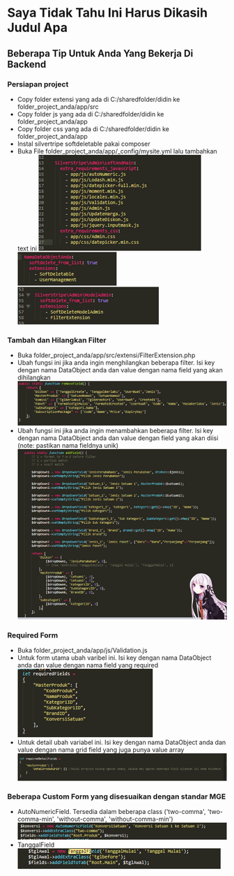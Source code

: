 # Saya Tidak Tahu Ini Harus Dikasih Judul Apa


## Beberapa Tip Untuk Anda Yang Bekerja Di Backend
### Persiapan project
- Copy folder extensi yang ada di C:/sharedfolder/didin ke folder_project_anda/app/src
- Copy folder js yang ada di C:/sharedfolder/didin ke folder_project_anda/app
- Copy folder css yang ada di C:/sharedfolder/didin ke folder_project_anda/app
- Instal silvertripe softdeletable pakai composer
- Buka File folder_project_anda/app/_config/mysite.yml lalu tambahkan text ini
  ![N|Solid](./gambar/gambar-0.PNG)
  ![N|Solid](./gambar/gambar-1.PNG)
  ![N|Solid](./gambar/gambar-2.PNG)

### Tambah dan Hilangkan Filter
- Buka folder_project_anda/app/src/extensi/FilterExtension.php
- Ubah fungsi ini jika anda ingin menghilangkan beberapa filter. Isi key dengan nama DataObject anda dan value dengan nama field yang akan dihilangkan
  ![N|Solid](./gambar/gambar-3.PNG)
- Ubah fungsi ini jika anda ingin menambahkan beberapa filter. Isi key dengan nama DataObject anda dan value dengan field yang akan diisi (note: pastikan nama fieldnya unik)
  ![N|Solid](./gambar/gambar-4.PNG)

###  Required Form
- Buka folder_project_anda/app/js/Validation.js
- Untuk form utama ubah varibel ini. Isi key dengan nama DataObject anda dan value dengan nama field yang required
  ![N|Solid](./gambar/gambar-5.PNG)
- Untuk detail ubah variabel ini. Isi key dengan nama DataObject anda dan value dengan nama grid field yang juga punya value array
  ![N|Solid](./gambar/gambar-6.PNG)

### Beberapa Custom Form yang disesuaikan dengan standar MGE
- AutoNumericField. Tersedia dalam beberapa class ('two-comma', 'two-comma-min', 'without-comma', 'without-comma-min')
  ![N|Solid](./gambar/gambar-7.PNG)
- TanggalField
  ![N|Solid](./gambar/gambar-8.PNG)